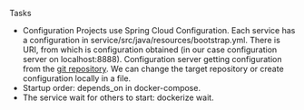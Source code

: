 Tasks
* Configuration Projects use Spring Cloud Configuration. Each service has a configuration in service/src/java/resources/bootstrap.yml. There is URI, from which is configuration obtained (in our case configuration server on localhost:8888).  Configuration server getting configuration from the [git repository](https://github.com/spring-petclinic/spring-petclinic-microservices-config). We can change the target repository or create configuration locally in a file.
* Startup order: depends_on in docker-compose.
* The service wait for others to start: dockerize wait.

